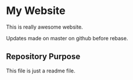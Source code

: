 # My Website

This is really awesome website.

Updates made on master on github before rebase.

## Repository Purpose

This file is just a readme file.
